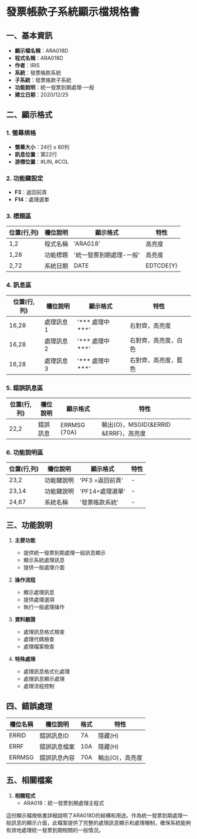 # 發票帳款子系統顯示檔規格書

## 一、基本資訊
- **顯示檔名稱**：ARA018D
- **程式名稱**：ARA018D
- **作者**：IRIS
- **系統**：發票帳款系統
- **子系統**：發票帳款子系統
- **功能說明**：統一發票到期處理-一般
- **建立日期**：2020/12/25

## 二、顯示格式

### 1. 螢幕規格
- **螢幕大小**：24行 x 80列
- **訊息位置**：第22行
- **游標位置**：#LIN, #COL

### 2. 功能鍵設定
- **F3**：返回前頁
- **F14**：處理選單

### 3. 標題區

| 位置(行,列) | 欄位說明 | 顯示格式 | 特性 |
|------------|---------|---------|------|
| 1,2 | 程式名稱 | 'ARA018' | 高亮度 |
| 1,28 | 功能標題 | '統一發票到期處理-一般' | 高亮度 |
| 2,72 | 系統日期 | DATE | EDTCDE(Y) |

### 4. 訊息區

| 位置(行,列) | 欄位說明 | 顯示格式 | 特性 |
|------------|---------|---------|------|
| 16,28 | 處理訊息1 | '*** 處理中  ***' | 右對齊，高亮度 |
| 16,28 | 處理訊息2 | '*** 處理中  ***' | 右對齊，高亮度，白色 |
| 16,28 | 處理訊息3 | '*** 處理中  ***' | 右對齊，高亮度，藍色 |

### 5. 錯誤訊息區

| 位置(行,列) | 欄位說明 | 顯示格式 | 特性 |
|------------|---------|---------|------|
| 22,2 | 錯誤訊息 | ERRMSG (70A) | 輸出(O)，MSGID(&ERRID &ERRF)，高亮度 |

### 6. 功能說明區

| 位置(行,列) | 欄位說明 | 顯示格式 | 特性 |
|------------|---------|---------|------|
| 23,2 | 功能鍵說明 | 'PF3 =返回前頁' | - |
| 23,14 | 功能鍵說明 | 'PF14=處理選單' | - |
| 24,67 | 系統名稱 | '發票帳款系統' | - |

## 三、功能說明

1. **主要功能**
   - 提供統一發票到期處理一般訊息顯示
   - 顯示系統處理訊息
   - 提供一般處理介面

2. **操作流程**
   - 顯示處理訊息
   - 提供處理選項
   - 執行一般處理操作

3. **資料驗證**
   - 處理訊息格式檢查
   - 處理代碼檢查
   - 處理檔案檢查

4. **特殊處理**
   - 處理訊息格式化處理
   - 處理訊息顯示處理
   - 處理流程控制

## 四、錯誤處理

| 欄位名稱 | 欄位說明 | 格式 | 特性 |
|---------|---------|------|------|
| ERRID | 錯誤訊息ID | 7A | 隱藏(H) |
| ERRF | 錯誤訊息檔案 | 10A | 隱藏(H) |
| ERRMSG | 錯誤訊息內容 | 70A | 輸出(O)，高亮度 |

## 五、相關檔案

1. **相關程式**
   - ARA018：統一發票到期處理主程式

這份顯示檔規格書詳細說明了ARA018D的結構和用途。作為統一發票到期處理一般訊息的顯示介面，此檔案提供了完整的處理訊息顯示和處理機制，確保系統能夠有效地處理統一發票到期相關的一般情況。 